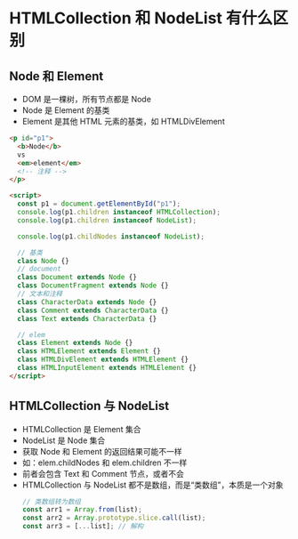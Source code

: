 # HTMLCollection 和 NodeList 有什么区别

## Node 和 Element

- DOM 是一棵树，所有节点都是 Node
- Node 是 Element 的基类
- Element 是其他 HTML 元素的基类，如 HTMLDivElement

```html
<p id="p1">
  <b>Node</b>
  vs
  <em>element</em>
  <!-- 注释 -->
</p>

<script>
  const p1 = document.getElementById("p1");
  console.log(p1.children instanceof HTMLCollection);
  console.log(p1.children instanceof NodeList);

  console.log(p1.childNodes instanceof NodeList);

  // 基类
  class Node {}
  // document
  class Document extends Node {}
  class DocumentFragment extends Node {}
  // 文本和注释
  class CharacterData extends Node {}
  class Comment extends CharacterData {}
  class Text extends CharacterData {}

  // elem
  class Element extends Node {}
  class HTMLElement extends Element {}
  class HTMLDivElement extends HTMLElement {}
  class HTMLInputElement extends HTMLElement {}
</script>
```

## HTMLCollection 与 NodeList

- HTMLCollection 是 Element 集合
- NodeList 是 Node 集合
- 获取 Node 和 Element 的返回结果可能不一样
- 如：elem.childNodes 和 elem.children 不一样
- 前者会包含 Text 和 Comment 节点，或者不会
- HTMLCollection 与 NodeList 都不是数组，而是“类数组”，本质是一个对象
  ```js
  // 类数组转为数组
  const arr1 = Array.from(list);
  const arr2 = Array.prototype.slice.call(list);
  const arr3 = [...list]; // 解构
  ```
